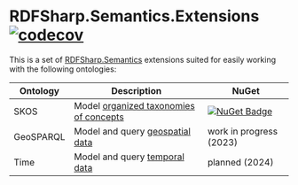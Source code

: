 # RDFSharp.Semantics.Extensions [![codecov](https://codecov.io/gh/mdesalvo/RDFSharp.Semantics.Extensions/branch/master/graph/badge.svg?token=ToNB0SAtVt)](https://codecov.io/gh/mdesalvo/RDFSharp.Semantics.Extensions)

This is a set of <a href="https://github.com/mdesalvo/RDFSharp.Semantics">RDFSharp.Semantics</a> extensions suited for easily working with the following ontologies: 


|Ontology|Description|NuGet|
|---|---|---|
|SKOS|Model [organized taxonomies of concepts](https://www.w3.org/TR/skos-primer/)|[![NuGet Badge](https://buildstats.info/nuget/RDFSharp.Semantics.Extensions.SKOS)](https://www.nuget.org/packages/RDFSharp.Semantics.Extensions.SKOS)|
|GeoSPARQL|Model and query [geospatial data](https://www.ogc.org/standards/geosparql)|work in progress (2023)|
|Time|Model and query [temporal data](https://www.w3.org/TR/owl-time/)|planned (2024)|
